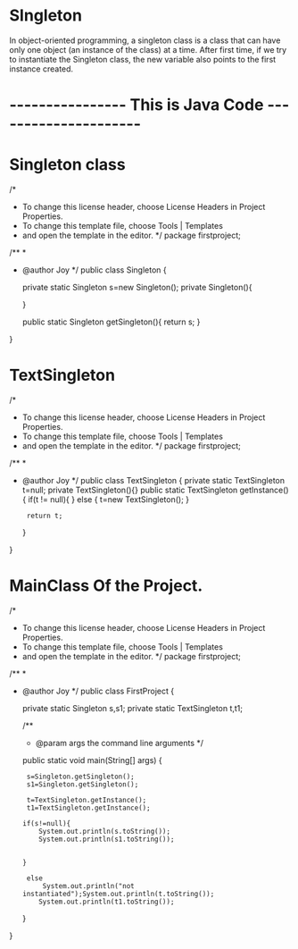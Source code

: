 # SIngleton


In object-oriented programming, a singleton class is a class that can have only one object
(an instance of the class) at a time. After first time, if we try to instantiate the Singleton class,
the new variable also points to the first instance created.




# ---------------- This is Java Code ---------------------


# Singleton class
/*
 * To change this license header, choose License Headers in Project Properties.
 * To change this template file, choose Tools | Templates
 * and open the template in the editor.
 */
package firstproject;

/**
 *
 * @author Joy
 */
public class Singleton {
    
    private static Singleton s=new Singleton();
    private Singleton(){
        
    }
    
    public static Singleton getSingleton(){
        return s;
    }
    
}


# TextSingleton
/*
 * To change this license header, choose License Headers in Project Properties.
 * To change this template file, choose Tools | Templates
 * and open the template in the editor.
 */
package firstproject;

/**
 *
 * @author Joy
 */
public class TextSingleton {
    private static TextSingleton t=null;
    private TextSingleton(){}
    public static TextSingleton getInstance(){
        if(t  != null){
        } else {
            t=new TextSingleton();
        }
        
        return t;
    }
    
}


# MainClass Of the Project.
/*
 * To change this license header, choose License Headers in Project Properties.
 * To change this template file, choose Tools | Templates
 * and open the template in the editor.
 */
package firstproject;

/**
 *
 * @author Joy
 */
public class FirstProject {

    private static Singleton s,s1;
    private static TextSingleton t,t1;

    /**
     * @param args the command line arguments
     */
    
    public static void main(String[] args) {
       
        s=Singleton.getSingleton();
        s1=Singleton.getSingleton();
        
        t=TextSingleton.getInstance();
        t1=TextSingleton.getInstance();
       
       if(s!=null){
           System.out.println(s.toString());
           System.out.println(s1.toString());
           
           
       } 
       
        else
            System.out.println("not instantiated");System.out.println(t.toString());
           System.out.println(t1.toString());
    }
    
}
